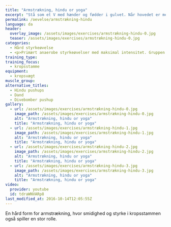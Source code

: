 ```yaml
---
title: "Armstrækning, hindu or yoga"
excerpt: "Stå som et V med hænder og fødder i gulvet. Når hovedet er mellem hænderne strækkes armene helt (shrug). Hælen skal være så tæt på gulvet som muligt. Fra denne stilling dykkes hovedet ned mellem armene og følger gulvet indtil kroppen er strakt. Nu føres hovedet opad, så du kommer til at stå som i en hængebro, mens du holder spændet i maven."
permalink: /oevelse/armstrækning-hindu
language: da
header:
  overlay_image: /assets/images/exercises/armstrækning-hindu-0.jpg
  teaser: /assets/images/exercises/armstrækning-hindu-0.jpg
categories:
  - Hård styrkeøvelse
  - <p>Primært anaerobe styrkeøvelser med maksimal intensitet. Gruppen er hovedsageligt multiledsøvelser, hvor flere muskler udfordres samtidig.</p>
training_type: 
training_focus: 
  - kropsstamme
equipment:
  - kropsvægt
muscle_group:
alternative_titles:
  - Hindu pushups
  - Dand
  - Divebomber pushup
gallery:
  - url: /assets/images/exercises/armstrækning-hindu-0.jpg
    image_path: /assets/images/exercises/armstrækning-hindu-0.jpg
    alt: "Armstrækning, hindu or yoga"
    title: "Armstrækning, hindu or yoga"
  - url: /assets/images/exercises/armstrækning-hindu-1.jpg
    image_path: /assets/images/exercises/armstrækning-hindu-1.jpg
    alt: "Armstrækning, hindu or yoga"
    title: "Armstrækning, hindu or yoga"
  - url: /assets/images/exercises/armstrækning-hindu-2.jpg
    image_path: /assets/images/exercises/armstrækning-hindu-2.jpg
    alt: "Armstrækning, hindu or yoga"
    title: "Armstrækning, hindu or yoga"
  - url: /assets/images/exercises/armstrækning-hindu-3.jpg
    image_path: /assets/images/exercises/armstrækning-hindu-3.jpg
    alt: "Armstrækning, hindu or yoga"
    title: "Armstrækning, hindu or yoga"
video:
  provider: youtube
  id: tdraWNVARp8
last_modified_at: 2016-10-14T12:05:55Z
---
```


En hård form for armstrækning, hvor smidighed og styrke i kropsstammen også spiller en stor rolle.
